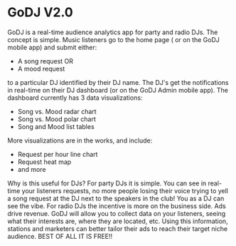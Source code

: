 GoDJ V2.0
=======


GoDJ is a real-time audience analytics app for party and radio DJs. The concept is simple. Music listeners go to the home page ( or on the GoDJ mobile app) and submit either:

- A song request
OR
- A mood request


to a particular DJ identified by their DJ name. The DJ's get the notifications in real-time on their DJ dashboard (or on the GoDJ Admin mobile app). The dashboard currently has 3 data visualizations:

- Song vs. Mood radar chart
- Song vs. Mood polar chart
- Song and Mood list tables

More visualizations are in the works, and include:
- Request per hour line chart
- Request heat map
- and more

Why is this useful for DJs?
For party DJs it is simple. You can see in real-time your listeners requests, no more people losing their voice trying to yell a song request at the DJ next to the speakers in the club! You as a DJ can see the vibe. For radio DJs the incentive is more on the business side. Ads drive revenue. GoDJ will allow you to collect data on your listeners, seeing what their interests are, where they are located, etc. Using this information, stations and marketers can better tailor their ads to reach their target niche audience. BEST OF ALL IT IS FREE!!

